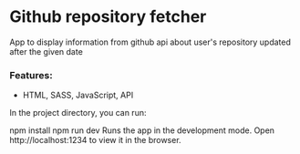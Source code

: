 # Github repository fetcher

App to display information from github api about user's repository updated after the given date

### Features:

- HTML, SASS, JavaScript, API

In the project directory, you can run:

npm install
npm run dev
Runs the app in the development mode.
Open http://localhost:1234 to view it in the browser.


